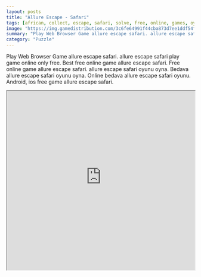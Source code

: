 ```yaml
---
layout: posts
title: "Allure Escape - Safari"
tags: [african, collect, escape, safari, solve, free, online, games, oyna, game, free, games, play, play, games]
image: "https://img.gamedistribution.com/3c6fe64991f44cba873d7ee1ddf54fb0.jpg"
summary: "Play Web Browser Game allure escape safari. allure escape safari play game online only free. Best free online game allure escape safari. Free online game allure escape safari. allure escape safari oyunu oyna. Bedava allure escape safari oyunu oyna. Online bedava allure escape safari oyunu. Android, ios free game allure escape safari."
category: "Puzzle"
---
```


Play Web Browser Game allure escape safari. allure escape safari play game online only free. Best free online game allure escape safari. Free online game allure escape safari. allure escape safari oyunu oyna. Bedava allure escape safari oyunu oyna. Online bedava allure escape safari oyunu. Android, ios free game allure escape safari.

<iframe width="100%" height="480px;" src="https://flash.gamedistribution.com?game=3c6fe64991f44cba873d7ee1ddf54fb0"></iframe>